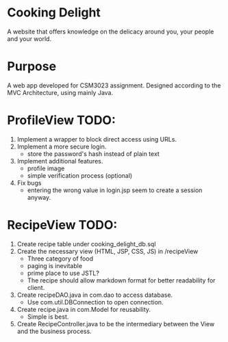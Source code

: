 # Cooking Delight  
A website that offers knowledge on the delicacy around you, your people and your world.

# Purpose
A web app developed for CSM3023 assignment. Designed according to the MVC Architecture, using mainly Java.

# ProfileView TODO: 
1. Implement a wrapper to block direct access using URLs.
2. Implement a more secure login.
    - store the password's hash instead of plain text
3. Implement additional features.
    - profile image
    - simple verification process (optional)
4. Fix bugs
	- entering the wrong value in login.jsp seem to create a session anyway.

# RecipeView TODO: 
1. Create recipe table under cooking_delight_db.sql
2. Create the necessary view (HTML, JSP, CSS, JS) in /recipeView
	- Three category of food
	- paging is inevitable
	- prime place to use JSTL?
	- The recipe should allow markdown format for better readability for client.
3. Create recipeDAO.java in com.dao to access database.
	- Use com.util.DBConnection to open connection.
4. Create recipe.java in com.Model for reusability.
	- Simple is best.
5. Create RecipeController.java to be the intermediary between the View and the business process.